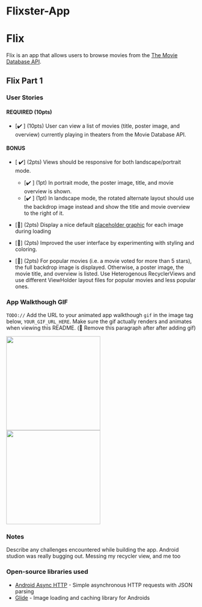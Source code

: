 # Flixster-App
# Flix
Flix is an app that allows users to browse movies from the [The Movie Database API](http://docs.themoviedb.apiary.io/#).


## Flix Part 1

### User Stories


#### REQUIRED (10pts)
- [✔️ ] (10pts) User can view a list of movies (title, poster image, and overview) currently playing in theaters from the Movie Database API.

#### BONUS
- [ ✔️] (2pts) Views should be responsive for both landscape/portrait mode.
   - [✔️ ] (1pt) In portrait mode, the poster image, title, and movie overview is shown.
   - [✔️ ] (1pt) In landscape mode, the rotated alternate layout should use the backdrop image instead and show the title and movie overview to the right of it.

- [🚧] (2pts) Display a nice default [placeholder graphic](https://guides.codepath.org/android/Displaying-Images-with-the-Glide-Library#advanced-usage) for each image during loading
- [🚧] (2pts) Improved the user interface by experimenting with styling and coloring.
- [🚧] (2pts) For popular movies (i.e. a movie voted for more than 5 stars), the full backdrop image is displayed. Otherwise, a poster image, the movie title, and overview is listed. Use Heterogenous RecyclerViews and use different ViewHolder layout files for popular movies and less popular ones.

### App Walkthough GIF
`TODO://` Add the URL to your animated app walkthough `gif` in the image tag below, `YOUR_GIF_URL_HERE`. Make sure the gif actually renders and animates when viewing this README. (🚫 Remove this paragraph after after adding gif)
 
<img src="http://g.recordit.co/Fb9tAJbVMV.gif" width=250><br><img src="http://g.recordit.co/pj569sTmsl.gif" width=250><br>


### Notes
Describe any challenges encountered while building the app.
Android studion was really bugging out. Messing my recycler view, and me too 

### Open-source libraries used

- [Android Async HTTP](https://github.com/codepath/CPAsyncHttpClient) - Simple asynchronous HTTP requests with JSON parsing
- [Glide](https://github.com/bumptech/glide) - Image loading and caching library for Androids
